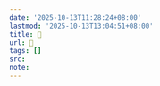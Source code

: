 ```yaml
---
date: '2025-10-13T11:28:24+08:00'
lastmod: '2025-10-13T13:04:51+08:00'
title: 󰜻
url: 󰜻
tags: []
src:
note:
---
```

